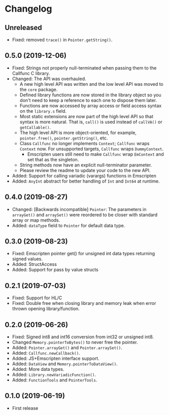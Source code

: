 # Changelog

## Unreleased

* Fixed: removed `trace()` in `Pointer.getString()`.

## 0.5.0 (2019-12-06)

* Fixed: Strings not properly null-terminated when passing them to the Callfunc C library.
* Changed: The API was overhauled.
  * A new high level API was written and the low level API was moved to the `core` package.
  * Defined library functions are now stored in the library object so you don't need to keep a reference to each one to dispose them later.
  * Functions are now accessed by array access or field access syntax on the `library.s` field.
  * Most static extensions are now part of the high level API so that syntax is more natural. That is, `call()` is used instead of `callVA()` or `getCallable()`.
  * The high level API is more object-oriented, for example, `pointer.free()`, `pointer.getString()`, etc.
  * Class `Callfunc` no longer implements `Context`; `Callfunc` wraps `Context` now. For unsupported targets, `Callfunc` wraps `DummyContext`.
    * Emscripten users still need to make `Callfunc` wrap `EmContext` and set that as the singleton.
  * String methods now have an explicit null-terminator parameter.
  * Please review the readme to update your code to the new API.
* Added: Support for calling variadic (varargs) functions in Emscripten
* Added: `AnyInt` abstract for better handling of `Int` and `Int64` at runtime.

## 0.4.0 (2019-08-27)

* Changed: [Backwards incompatible] `Pointer`: The parameters in `arrayGet()` and `arraySet()` were reordered to be closer with standard array or map methods.
* Added: `dataType` field to `Pointer` for default data type.

## 0.3.0 (2019-08-23)

* Fixed: Emscripten pointer get() for unsigned int data types returning signed values.
* Added: StructAccess
* Added: Support for pass by value structs

## 0.2.1 (2019-07-03)

* Fixed: Support for HL/C
* Fixed: Double free when closing library and memory leak when error thrown opening library/function.

## 0.2.0 (2019-06-26)

* Fixed: Signed int8 and int16 conversion from int32 or unsigned int8.
* Changed `Memory.pointerToBytes()` to never free the pointer.
* Added: `Pointer.arrayGet()` and `Pointer.arraySet()`.
* Added: `Callfunc.newCallback()`.
* Added: JS+Emscripten interface support.
* Added: `DataView` and `Memory.pointerToDataView()`.
* Added: More data types.
* Added: `Library.newVariadicFunction()`.
* Added: `FunctionTools` and `PointerTools`.

## 0.1.0 (2019-06-19)

* First release
